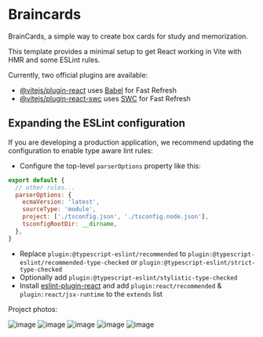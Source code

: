 # Braincards
BrainCards, a simple way to create box cards for study and memorization.

This template provides a minimal setup to get React working in Vite with HMR and some ESLint rules.

Currently, two official plugins are available:

- [@vitejs/plugin-react](https://github.com/vitejs/vite-plugin-react/blob/main/packages/plugin-react/README.md) uses [Babel](https://babeljs.io/) for Fast Refresh
- [@vitejs/plugin-react-swc](https://github.com/vitejs/vite-plugin-react-swc) uses [SWC](https://swc.rs/) for Fast Refresh

## Expanding the ESLint configuration

If you are developing a production application, we recommend updating the configuration to enable type aware lint rules:

- Configure the top-level `parserOptions` property like this:

```js
export default {
  // other rules...
  parserOptions: {
    ecmaVersion: 'latest',
    sourceType: 'module',
    project: ['./tsconfig.json', './tsconfig.node.json'],
    tsconfigRootDir: __dirname,
  },
}
```

- Replace `plugin:@typescript-eslint/recommended` to `plugin:@typescript-eslint/recommended-type-checked` or `plugin:@typescript-eslint/strict-type-checked`
- Optionally add `plugin:@typescript-eslint/stylistic-type-checked`
- Install [eslint-plugin-react](https://github.com/jsx-eslint/eslint-plugin-react) and add `plugin:react/recommended` & `plugin:react/jsx-runtime` to the `extends` list

Project photos: 

![image](https://github.com/user-attachments/assets/9a8fa00e-68c6-4b61-beab-65f63d292ae4)
![image](https://github.com/user-attachments/assets/b8914ddf-e05f-4044-9366-bb447e462e8b)
![image](https://github.com/user-attachments/assets/64c7f86e-e542-4a8d-8035-6960a002c057)
![image](https://github.com/user-attachments/assets/bef9d785-806c-4827-a128-4dbcc9b92de8)
![image](https://github.com/user-attachments/assets/a74b66d5-d73a-4a26-88c9-4e4c16a1305b)
